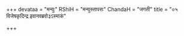 +++
devataa = "मन्युः"
RShiH = "मन्युस्तापसः"
ChandaH = "जगती"
title = "०५ विजेषकृदिन्द्र इवानवब्रवो३ऽस्माकं"

+++
